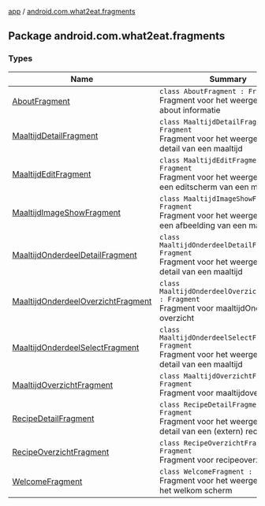 [app](../index.md) / [android.com.what2eat.fragments](./index.md)

## Package android.com.what2eat.fragments

### Types

| Name | Summary |
|---|---|
| [AboutFragment](-about-fragment/index.md) | `class AboutFragment : Fragment`<br>Fragment voor het weergeven van about informatie |
| [MaaltijdDetailFragment](-maaltijd-detail-fragment/index.md) | `class MaaltijdDetailFragment : Fragment`<br>Fragment voor het weergeven van detail van een maaltijd |
| [MaaltijdEditFragment](-maaltijd-edit-fragment/index.md) | `class MaaltijdEditFragment : Fragment`<br>Fragment voor het weergeven van een editscherm van een maaltijd |
| [MaaltijdImageShowFragment](-maaltijd-image-show-fragment/index.md) | `class MaaltijdImageShowFragment : Fragment`<br>Fragment voor het weergeven van een afbeelding van een maaltijd. |
| [MaaltijdOnderdeelDetailFragment](-maaltijd-onderdeel-detail-fragment/index.md) | `class MaaltijdOnderdeelDetailFragment : Fragment`<br>Fragment voor het weergeven van detail van een maaltijd |
| [MaaltijdOnderdeelOverzichtFragment](-maaltijd-onderdeel-overzicht-fragment/index.md) | `class MaaltijdOnderdeelOverzichtFragment : Fragment`<br>Fragment voor maaltijdOnderdelen-overzicht |
| [MaaltijdOnderdeelSelectFragment](-maaltijd-onderdeel-select-fragment/index.md) | `class MaaltijdOnderdeelSelectFragment : Fragment`<br>Fragment voor het weergeven van detail van een maaltijd |
| [MaaltijdOverzichtFragment](-maaltijd-overzicht-fragment/index.md) | `class MaaltijdOverzichtFragment : Fragment`<br>Fragment voor maaltijdoverzicht |
| [RecipeDetailFragment](-recipe-detail-fragment/index.md) | `class RecipeDetailFragment : Fragment`<br>Fragment voor het weergeven van detail van een (extern) recept |
| [RecipeOverzichtFragment](-recipe-overzicht-fragment/index.md) | `class RecipeOverzichtFragment : Fragment`<br>Fragment voor recipeoverzicht |
| [WelcomeFragment](-welcome-fragment/index.md) | `class WelcomeFragment : Fragment`<br>Fragment voor het weergeven van het welkom scherm |
